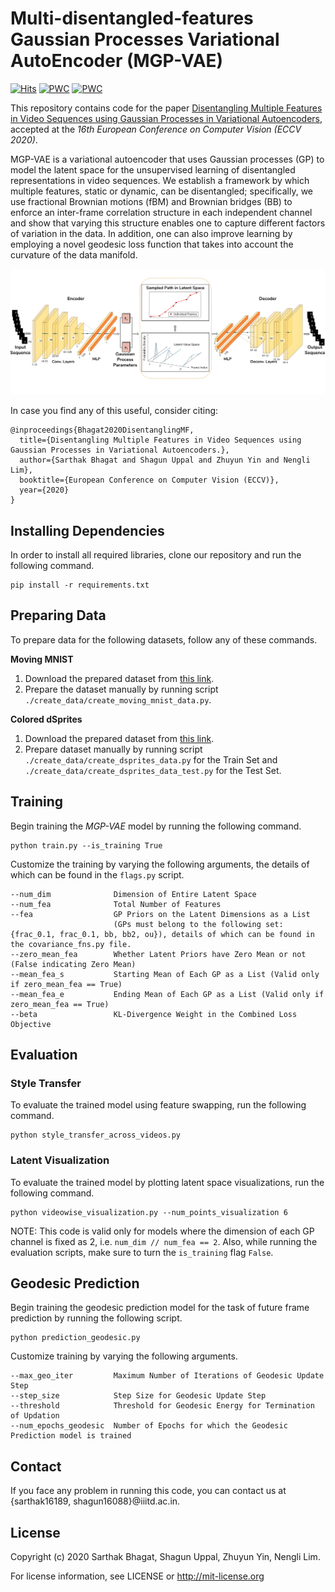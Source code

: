 # Multi-disentangled-features Gaussian Processes Variational AutoEncoder (MGP-VAE)

[![Hits](https://hits.seeyoufarm.com/api/count/incr/badge.svg?url=https%3A%2F%2Fgithub.com%2FSUTDBrainLab%2FMGP-VAE&count_bg=%2379C83D&title_bg=%23555555&icon=&icon_color=%23E7E7E7&title=hits&edge_flat=false)](https://hits.seeyoufarm.com)
[![PWC](https://img.shields.io/endpoint.svg?url=https://paperswithcode.com/badge/disentangling-representations-using-gaussian/video-prediction-on-colored-dsprites)](https://paperswithcode.com/sota/video-prediction-on-colored-dsprites?p=disentangling-representations-using-gaussian)
[![PWC](https://img.shields.io/endpoint.svg?url=https://paperswithcode.com/badge/disentangling-representations-using-gaussian/video-prediction-on-sprites)](https://paperswithcode.com/sota/video-prediction-on-sprites?p=disentangling-representations-using-gaussian)

This repository contains code for the paper <a href="https://arxiv.org/abs/2001.02408">Disentangling Multiple Features in Video Sequences using Gaussian Processes in Variational Autoencoders</a>, accepted at the <i>16th European Conference on Computer Vision (ECCV 2020)</i>.

MGP-VAE is a variational autoencoder that uses Gaussian processes (GP) to model the latent space for the unsupervised learning of disentangled representations in video sequences. We establish a framework by which multiple features, static or dynamic, can be disentangled; specifically, we use fractional Brownian motions (fBM) and Brownian bridges (BB) to enforce an inter-frame correlation structure in each independent channel and show that varying this structure enables one to capture different factors of variation in the data. In addition, one can also improve learning by employing a novel geodesic loss function that takes into account the curvature of the data manifold. 

![MGP-VAE Network Architecture](Network.png)

In case you find any of this useful, consider citing:

```
@inproceedings{Bhagat2020DisentanglingMF,
  title={Disentangling Multiple Features in Video Sequences using Gaussian Processes in Variational Autoencoders.},
  author={Sarthak Bhagat and Shagun Uppal and Zhuyun Yin and Nengli Lim},
  booktitle={European Conference on Computer Vision (ECCV)},
  year={2020}
}
```

## Installing Dependencies

In order to install all required libraries, clone our repository and run the following command.

```
pip install -r requirements.txt
```

## Preparing Data

To prepare data for the following datasets, follow any of these commands.

<b>Moving MNIST</b>
1. Download the prepared dataset from <a href="https://drive.google.com/file/d/1JAIpbRPqjbGyUltVbKnKYIxq8ig_aYfX/view?usp=sharing">this link</a>.
2. Prepare the dataset manually by running script `./create_data/create_moving_mnist_data.py`.

<b> Colored dSprites</b>
1. Download the prepared dataset from <a href="https://drive.google.com/drive/folders/1rUyCR_fKfd1NnOJOKhEJlZWW4PIEh9Lw?usp=sharing">this link</a>.
2. Prepare dataset manually by running script `./create_data/create_dsprites_data.py` for the Train Set and `./create_data/create_dsprites_data_test.py` for the Test Set.

## Training

Begin training the <i>MGP-VAE</i> model by running the following command.

```
python train.py --is_training True
```

Customize the training by varying the following arguments, the details of which can be found in the `flags.py` script.

```
--num_dim              Dimension of Entire Latent Space
--num_fea              Total Number of Features
--fea                  GP Priors on the Latent Dimensions as a List 
                       (GPs must belong to the following set: {frac_0.1, frac_0.1, bb, bb2, ou}), details of which can be found in the covariance_fns.py file.
--zero_mean_fea        Whether Latent Priors have Zero Mean or not (False indicating Zero Mean)
--mean_fea_s           Starting Mean of Each GP as a List (Valid only if zero_mean_fea == True)
--mean_fea_e           Ending Mean of Each GP as a List (Valid only if zero_mean_fea == True)
--beta                 KL-Divergence Weight in the Combined Loss Objective
```

## Evaluation

### Style Transfer

To evaluate the trained model using feature swapping, run the following command.

```
python style_transfer_across_videos.py
```

### Latent Visualization

To evaluate the trained model by plotting latent space visualizations, run the following command.

```
python videowise_visualization.py --num_points_visualization 6
```

NOTE: This code is valid only for models where the dimension of each GP channel is fixed as 2, i.e. `num_dim // num_fea == 2`. Also, while running the evaluation scripts, make sure to turn the `is_training` flag `False`.

## Geodesic Prediction 

Begin training the geodesic prediction model for the task of future frame prediction by running the following script.

```
python prediction_geodesic.py 
```

Customize training by varying the following arguments.
```
--max_geo_iter         Maximum Number of Iterations of Geodesic Update Step
--step_size            Step Size for Geodesic Update Step
--threshold            Threshold for Geodesic Energy for Termination of Updation
--num_epochs_geodesic  Number of Epochs for which the Geodesic Prediction model is trained
```

## Contact
If you face any problem in running this code, you can contact us at {sarthak16189, shagun16088}@iiitd.ac.in.

## License
Copyright (c) 2020 Sarthak Bhagat, Shagun Uppal, Zhuyun Yin, Nengli Lim.

For license information, see LICENSE or http://mit-license.org
